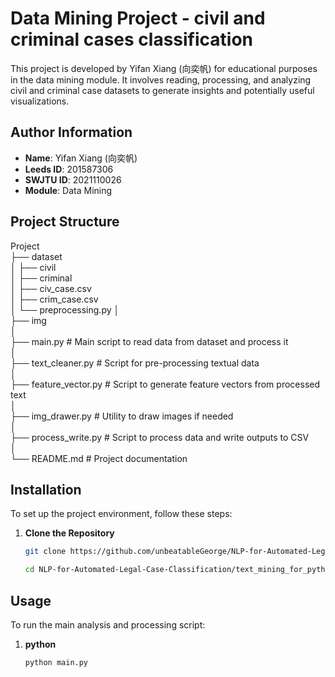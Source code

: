 # Data Mining Project - civil and criminal cases classification

This project is developed by Yifan Xiang (向奕帆) for educational purposes in the data mining module. It involves reading, processing, and analyzing civil and criminal case datasets to generate insights and potentially useful visualizations.

## Author Information

- **Name**: Yifan Xiang (向奕帆)
- **Leeds ID**: 201587306
- **SWJTU ID**: 2021110026
- **Module**: Data Mining

## Project Structure

Project  
├── dataset  
│ ├── civil  
│ ├── criminal  
│ ├── civ_case.csv  
│ ├── crim_case.csv  
│ └── preprocessing.py
│  
├── img  
│  
├── main.py # Main script to read data from dataset and process it  
│  
├── text_cleaner.py # Script for pre-processing textual data  
│  
├── feature_vector.py # Script to generate feature vectors from processed text  
│  
├── img_drawer.py # Utility to draw images if needed  
│  
├── process_write.py # Script to process data and write outputs to CSV  
│  
└── README.md # Project documentation  


## Installation

To set up the project environment, follow these steps:

1. **Clone the Repository**
   ```bash
   git clone https://github.com/unbeatableGeorge/NLP-for-Automated-Legal-Case-Classification.git

   cd NLP-for-Automated-Legal-Case-Classification/text_mining_for_python


## Usage

To run the main analysis and processing script:


1. **python** 
   ```bash
   python main.py

